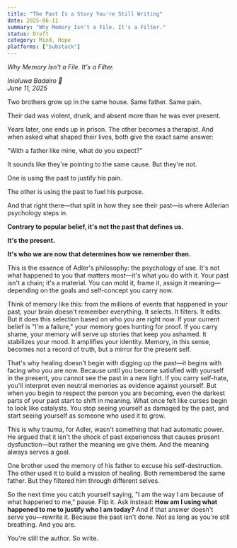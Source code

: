 ```yaml
---
title: "The Past Is a Story You're Still Writing"
date: 2025-06-11
summary: "Why Memory Isn't a File. It's a Filter."
status: Draft
category: Mind, Hope
platforms: ["Substack"]
---
```


*Why Memory Isn't a File. It's a Filter.*

*Inioluwa Badairo 🍁*  
*June 11, 2025*

Two brothers grow up in the same house. Same father. Same pain.

Their dad was violent, drunk, and absent more than he was ever present.

Years later, one ends up in prison. The other becomes a therapist. And when asked what shaped their lives, both give the exact same answer:

"With a father like mine, what do you expect?"

It sounds like they're pointing to the same cause. But they're not.

One is using the past to justify his pain.

The other is using the past to fuel his purpose.

And that right there—that split in how they see their past—is where Adlerian psychology steps in.

**Contrary to popular belief, it's not the past that defines us.**

**It's the present.**

**It's who we are now that determines how we remember then.**

This is the essence of Adler's philosophy: the psychology of use. It's not what happened to you that matters most—it's what you do with it. Your past isn't a chain; it's a material. You can mold it, frame it, assign it meaning—depending on the goals and self-concept you carry now.

Think of memory like this: from the millions of events that happened in your past, your brain doesn't remember everything. It selects. It filters. It edits. But it does this selection based on who you are right now. If your current belief is "I'm a failure," your memory goes hunting for proof. If you carry shame, your memory will serve up stories that keep you ashamed. It stabilizes your mood. It amplifies your identity. Memory, in this sense, becomes not a record of truth, but a mirror for the present self.

That's why healing doesn't begin with digging up the past—it begins with facing who you are now. Because until you become satisfied with yourself in the present, you cannot see the past in a new light. If you carry self-hate, you'll interpret even neutral memories as evidence against yourself. But when you begin to respect the person you are becoming, even the darkest parts of your past start to shift in meaning. What once felt like curses begin to look like catalysts. You stop seeing yourself as damaged by the past, and start seeing yourself as someone who used it to grow.

This is why trauma, for Adler, wasn't something that had automatic power. He argued that it isn't the shock of past experiences that causes present dysfunction—but rather the meaning we give them. And the meaning always serves a goal.

One brother used the memory of his father to excuse his self-destruction. The other used it to build a mission of healing. Both remembered the same father. But they filtered him through different selves.

So the next time you catch yourself saying, "I am the way I am because of what happened to me," pause. Flip it. Ask instead: **How am I using what happened to me to justify who I am today?** And if that answer doesn't serve you—rewrite it. Because the past isn't done. Not as long as you're still breathing. And you are.

You're still the author. So write.
